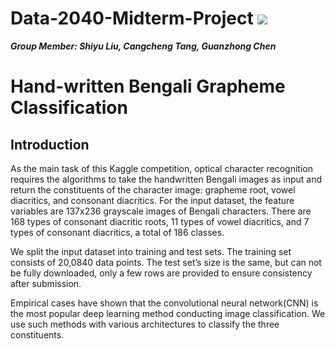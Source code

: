 # Data-2040-Midterm-Project  ![](https://img.shields.io/badge/python-3.7+-blue.svg)  
***Group Member: Shiyu Liu, Cangcheng Tang, Guanzhong Chen***

# Hand-written Bengali Grapheme Classification

## Introduction

As the main task of this Kaggle competition, optical character recognition requires the algorithms to take the handwritten Bengali images as input and return the constituents of the character image: grapheme root, vowel diacritics, and consonant diacritics. For the input dataset, the feature variables are 137x236 grayscale images of Bengali characters. There are 168 types of consonant diacritic roots, 11 types of vowel diacritics, and 7 types of consonant diacritics, a total of 186 classes. 

We split the input dataset into training and test sets. The training set consists of 20,0840 data points. The test set’s size is the same, but can not be fully downloaded, only a few rows are provided to ensure consistency after submission. 

Empirical cases have shown that the convolutional neural network(CNN) is the most popular deep learning method conducting image classification. We use such methods with various architectures to classify the three constituents. 


